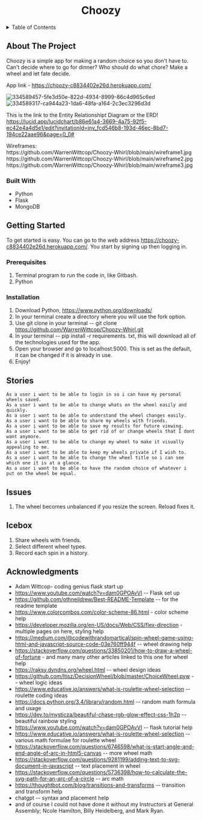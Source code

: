 

<h1 align="center">Choozy</h1>


<details>
  <summary>Table of Contents</summary>
  <ol>
    <li>
      <a href="#about-the-project">About The Project</a>
      <ul>
        <li><a href="#built-with">Built With</a></li>
      </ul>
    </li>
    <li>
      <a href="#getting-started">Getting Started</a>
      <ul>
        <li><a href="#prerequisites">Prerequisites</a></li>
        <li><a href="#installation">Installation</a></li>
      </ul>
    </li>
    <li><a href="#stories">Stories</a></li>
    <li><a href="#issues">Issues</a></li>
    <li><a href="#icebox">Icebox</a></li>
    <li><a href="#acknowledgments">Acknowledgments</a></li>
  </ol>
</details>


## About The Project

Choozy is a simple app for making a random choice so you don't have to. Can't decide where to go for dinner? Who should do what chore? Make a wheel and let fate decide. <br>

App link - https://choozy-c8834402e26d.herokuapp.com/<br>

<div float="left">

![334589457-5fe3d50e-822d-4934-8999-86c4d965c6ed](https://github.com/WarrenWittcop/Choozy-Whirl/assets/151705487/d62d6149-9a0d-4aee-b1de-43c822622866) ![334589317-ca944a23-1da6-48fa-a164-2c3ec3296d3d](https://github.com/WarrenWittcop/Choozy-Whirl/assets/151705487/e6497cbb-2316-4f89-9258-53dbd96aac5d)

</div>

This is the link to the Entity Relationshipt Diagram or the ERD! <br> https://lucid.app/lucidchart/b86e61a4-3669-4a75-92f5-ec42e4a4d5e1/edit?invitationId=inv_fcd546b8-193d-46ec-8bd7-194ce22aae96&page=0_0#

<p> 
  Wireframes:<br>
    https://github.com/WarrenWittcop/Choozy-Whirl/blob/main/wireframe1.jpg <br>
    https://github.com/WarrenWittcop/Choozy-Whirl/blob/main/wireframe2.jpg <br>
    https://github.com/WarrenWittcop/Choozy-Whirl/blob/main/wireframe3.jpg <br>
</p>

### Built With

* Python
* Flask
* MongoDB
  

## Getting Started

To get started is easy. You can go to the web address https://choozy-c8834402e26d.herokuapp.com/. You start by signing up then logging in.


### Prerequisites

1. Terminal program to run the code in, like Gitbash.
2. Python


### Installation

1. Download Python, https://www.python.org/downloads/
2. In your terminal create a directory where you will use the fork option.
3. Use git clone in your terminal -- git clone https://github.com/WarrenWittcop/Choozy-Whirl.git
4. In your terminal -- pip install -r requirements. txt, this will download all of the technologies used for the app.
5. Open your browser and go to localhost:5000. This is set as the default, it can be changed if it is already in use.
6. Enjoy!


## Stories

    As a user i want to be able to login in so i can have my personal wheels saved.
    As a user i want to be able to change whats on the wheel easily and quickly.
    As a user i want to be able to understand the wheel changes easily.
    As a user i want to be able to share my wheels with friends.
    As a user i want to be able to save my results for future viewing.
    As a user i want to be able to get rid of or change wheels that I dont want anymore.
    As a user i want to be able to change my wheel to make it visually appealing to me.
    As a user i want to be able to keep my wheels private if I wish to.
    As a user i want to be able to change the wheel title so i can see which one it is at a glance.
    As a user i want to be able to have the random choice of whatever i put on the wheel be equal.


## Issues

1. The wheel becomes unbalanced if you resize the screen. Reload fixes it.


## Icebox

1. Share wheels with friends.
2. Select different wheel types.
3. Record each spin in a history.

## Acknowledgments

* Adam Wittcop- coding genius flask start up
* https://www.youtube.com/watch?v=dam0GPOAvVI -- Flask set up
* https://github.com/othneildrew/Best-README-Template -- for the readme template
* https://www.colorcombos.com/color-scheme-86.html - color scheme help
* https://developer.mozilla.org/en-US/docs/Web/CSS/flex-direction - multiple pages on here, styling help
* https://medium.com/@codewithrandomartical/spin-wheel-game-using-html-and-javascript-source-code-03e760ff944f -- wheel drawing help
* https://stackoverflow.com/questions/33850201/how-to-draw-a-wheel-of-fortune - and many many other articles linked to this one for wheel help
* https://raksy.dyndns.org/wheel.html -- wheel design ideas
* https://github.com/ltisz/DecisionWheel/blob/master/ChoiceWheel.pyw -- wheel logic ideas
* https://www.educative.io/answers/what-is-roulette-wheel-selection -- roulette coding ideas
* https://docs.python.org/3.4/library/random.html -- random math formula and usage
* https://dev.to/mysticza/beautiful-chase-rgb-glow-effect-css-1h2p -- beautiful rainbow styling
* https://www.youtube.com/watch?v=dam0GPOAvVI -- flask tutorial help
* https://www.educative.io/answers/what-is-roulette-wheel-selection -- various math formulae for roulette wheel
* https://stackoverflow.com/questions/6746598/what-is-start-angle-and-end-angle-of-arc-in-html5-canvas -- more wheel math
* https://stackoverflow.com/questions/9281199/adding-text-to-svg-document-in-javascript -- text placement in wheel
* https://stackoverflow.com/questions/5736398/how-to-calculate-the-svg-path-for-an-arc-of-a-circle -- arc math
* https://thoughtbot.com/blog/transitions-and-transforms --  transition and transform help
* chatgpt -- syntax and placement help
* and of course I could not have done it without my Instructors at General Assembly; Ncole Hamilton, Billy Heidelberg, and Mark Ryan.
